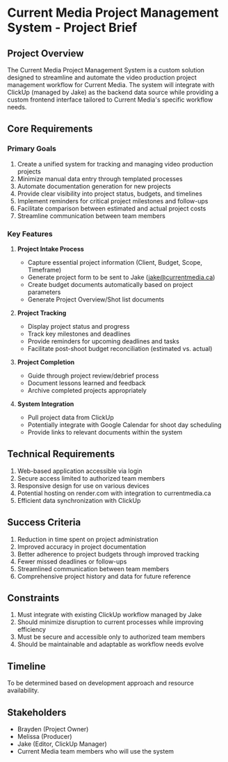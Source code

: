 # Current Media Project Management System - Project Brief

## Project Overview
The Current Media Project Management System is a custom solution designed to streamline and automate the video production project management workflow for Current Media. The system will integrate with ClickUp (managed by Jake) as the backend data source while providing a custom frontend interface tailored to Current Media's specific workflow needs.

## Core Requirements

### Primary Goals
1. Create a unified system for tracking and managing video production projects
2. Minimize manual data entry through templated processes
3. Automate documentation generation for new projects
4. Provide clear visibility into project status, budgets, and timelines
5. Implement reminders for critical project milestones and follow-ups
6. Facilitate comparison between estimated and actual project costs
7. Streamline communication between team members

### Key Features
1. **Project Intake Process**
   - Capture essential project information (Client, Budget, Scope, Timeframe)
   - Generate project form to be sent to Jake (jake@currentmedia.ca)
   - Create budget documents automatically based on project parameters
   - Generate Project Overview/Shot list documents

2. **Project Tracking**
   - Display project status and progress
   - Track key milestones and deadlines
   - Provide reminders for upcoming deadlines and tasks
   - Facilitate post-shoot budget reconciliation (estimated vs. actual)

3. **Project Completion**
   - Guide through project review/debrief process
   - Document lessons learned and feedback
   - Archive completed projects appropriately

4. **System Integration**
   - Pull project data from ClickUp
   - Potentially integrate with Google Calendar for shoot day scheduling
   - Provide links to relevant documents within the system

## Technical Requirements
1. Web-based application accessible via login
2. Secure access limited to authorized team members
3. Responsive design for use on various devices
4. Potential hosting on render.com with integration to currentmedia.ca
5. Efficient data synchronization with ClickUp

## Success Criteria
1. Reduction in time spent on project administration
2. Improved accuracy in project documentation
3. Better adherence to project budgets through improved tracking
4. Fewer missed deadlines or follow-ups
5. Streamlined communication between team members
6. Comprehensive project history and data for future reference

## Constraints
1. Must integrate with existing ClickUp workflow managed by Jake
2. Should minimize disruption to current processes while improving efficiency
3. Must be secure and accessible only to authorized team members
4. Should be maintainable and adaptable as workflow needs evolve

## Timeline
To be determined based on development approach and resource availability.

## Stakeholders
- Brayden (Project Owner)
- Melissa (Producer)
- Jake (Editor, ClickUp Manager)
- Current Media team members who will use the system

